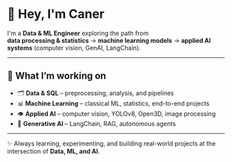 # 👋 Hey, I'm Caner  

I'm a **Data & ML Engineer** exploring the path from  
**data processing & statistics** → **machine learning models** → **applied AI systems** (computer vision, GenAI, LangChain).  

---

## 🔧 What I’m working on
- 🗂 **Data & SQL** – preprocessing, analysis, and pipelines  
- 📊 **Machine Learning** – classical ML, statistics, end-to-end projects  
- 👁 **Applied AI** – computer vision, YOLOv8, Open3D, image processing  
- 🤖 **Generative AI** – LangChain, RAG, autonomous agents  

---

✨ Always learning, experimenting, and building real-world projects at the intersection of **Data, ML, and AI**.  
